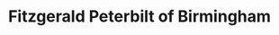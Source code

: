 ---
title: "Fitzgerald Peterbilt of Birmingham"
url: /birmingham/fitzgerald-peterbilt-of-birmingham/
shop: Allgemein
---